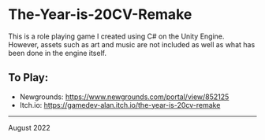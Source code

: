 # The-Year-is-20CV-Remake
This is a role playing game I created using C# on the Unity Engine.
However, assets such as art and music are not included as well as what has been done in the engine itself.
## To Play: ##
* Newgrounds: https://www.newgrounds.com/portal/view/852125
* Itch.io: https://gamedev-alan.itch.io/the-year-is-20cv-remake
- - - -
August 2022
